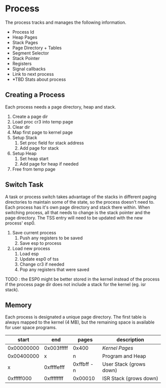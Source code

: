 # Process

The process tracks and manages the following information.

- Process Id
- Heap Pages
- Stack Pages
- Page Directory + Tables
- Segment Selector
- Stack Pointer
- Registers
- Signal callbacks
- Link to next process
- *TBD Stats about process

## Creating a Process

Each process needs a page directory, heap and stack.

1. Create a page dir
2. Load proc cr3 into temp page
3. Clear dir
4. Map first page to kernel page
5. Setup Stack
   1. Set proc field for stack address
   2. Add page for stack
6. Setup Heap
   1. Set heap start
   2. Add page for heap if needed
7. Free from temp page

## Switch Task

A task or process switch takes advantage of the stacks in different paging
directories to maintain some of the state, so the process doesn't need to. Each
process has it's own page directory and stack there within. When switching
process, all that needs to change is the stack pointer and the page directory.
The TSS entry will need to be updated with the new process' esp0.

1. Save current process
   1. Push any registers to be saved
   2. Save esp to process
2. Load new process
   1. Load esp
   2. Update esp0 of tss
   3. Change cr3 if needed
   4. Pop any registers that were saved

TODO : the ESP0 might be better stored in the kernel instead of the process if
the process page dir does not include a stack for the kernel (eg. isr stack).

## Memory

Each process is designated a unique page directory. The first table is always
mapped to the kernel (4 MB), but the remaining space is available for user space
programs.

| start      | end        | pages       | description             |
| ---------- | ---------- | ----------- | ----------------------- |
| 0x00000000 | 0x003fffff | 0x400       | _Kernel Pages_          |
| 0x00400000 | x          | n           | Program and Heap        |
| x          | 0xffffefff | 0xffbff - n | User Stack (grows down) |
| 0xfffff000 | 0xffffffff | 0x00010     | ISR Stack (grows down)  |
